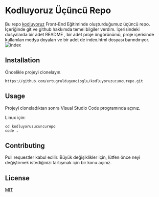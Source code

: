 # Kodluyoruz Üçüncü Repo
Bu repo [kodluyoruz](https://www.kodluyoruz.org/) Front-End Eğitiminde oluşturduğumuz üçüncü repo. İçeriğinde git ve github hakkımda temel bilgiler verdim. İçerisindeki dosyalarda bir adet README , bir adet proje öngörünümü, proje içerisinde kullanılan medya doyaları ve bir adet de index.html dosyası barındırıyor.
![index]()

## Installation
Öncelikle projeyi clonelayın.
```
https://github.com/ertugruldugencioglu/kodluyoruzucuncurepo.git
```

## Usage
Projeyi cloneladıktan sonra Visual Studio Code programında açınız.

Linux için:
```  
cd kodluyoruzucuncurepo
code .
```
## Contributing
Pull requestler kabul edilir. Büyük değişiklikler için, lütfen önce neyi değiştirmek istediğinizi tartışmak için bir konu açınız.
## License
[MIT](https://choosealicense.com/licenses/mit/)
